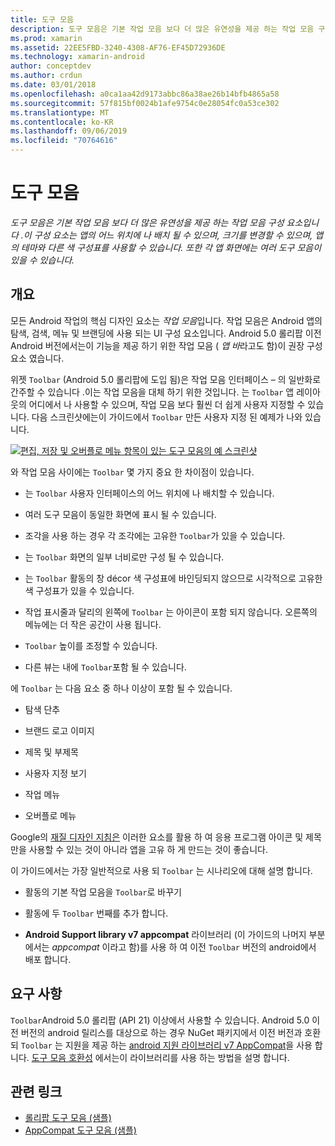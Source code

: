 ```yaml
---
title: 도구 모음
description: 도구 모음은 기본 작업 모음 보다 더 많은 유연성을 제공 하는 작업 모음 구성 요소입니다 .이 구성 요소는 앱의 어느 위치에 나 배치 될 수 있으며, 크기를 변경할 수 있으며, 앱의 테마와 다른 색 구성표를 사용할 수 있습니다. 또한 각 앱 화면에는 여러 도구 모음이 있을 수 있습니다.
ms.prod: xamarin
ms.assetid: 22EE5FBD-3240-4308-AF76-EF45D72936DE
ms.technology: xamarin-android
author: conceptdev
ms.author: crdun
ms.date: 03/01/2018
ms.openlocfilehash: a0ca1aa42d9173abbc86a38ae26b14bfb4865a58
ms.sourcegitcommit: 57f815bf0024b1afe9754c0e28054fc0a53ce302
ms.translationtype: MT
ms.contentlocale: ko-KR
ms.lasthandoff: 09/06/2019
ms.locfileid: "70764616"
---
```

# <a name="toolbar"></a>도구 모음

_도구 모음은 기본 작업 모음 보다 더 많은 유연성을 제공 하는 작업 모음 구성 요소입니다 .이 구성 요소는 앱의 어느 위치에 나 배치 될 수 있으며, 크기를 변경할 수 있으며, 앱의 테마와 다른 색 구성표를 사용할 수 있습니다. 또한 각 앱 화면에는 여러 도구 모음이 있을 수 있습니다._

## <a name="overview"></a>개요

모든 Android 작업의 핵심 디자인 요소는 *작업 모음*입니다. 작업 모음은 Android 앱의 탐색, 검색, 메뉴 및 브랜딩에 사용 되는 UI 구성 요소입니다. Android 5.0 롤리팝 이전 Android 버전에서는이 기능을 제공 하기 위한 작업 모음 ( *앱 바*라고도 함)이 권장 구성 요소 였습니다. 

위젯 `Toolbar` (Android 5.0 롤리팝에 도입 됨)은 작업 모음 인터페이스 &ndash; 의 일반화로 간주할 수 있습니다 .이는 작업 모음을 대체 하기 위한 것입니다. 는 `Toolbar` 앱 레이아웃의 어디에서 나 사용할 수 있으며, 작업 모음 보다 훨씬 더 쉽게 사용자 지정할 수 있습니다. 다음 스크린샷에는이 가이드에서 `Toolbar` 만든 사용자 지정 된 예제가 나와 있습니다. 

[![편집, 저장 및 오버플로 메뉴 항목이 있는 도구 모음의 예 스크린샷](images/01-toolbar-sml.png)](images/01-toolbar.png#lightbox)

와 작업 모음 사이에는 `Toolbar` 몇 가지 중요 한 차이점이 있습니다. 

- 는 `Toolbar` 사용자 인터페이스의 어느 위치에 나 배치할 수 있습니다.

- 여러 도구 모음이 동일한 화면에 표시 될 수 있습니다.

- 조각을 사용 하는 경우 각 조각에는 고유한 `Toolbar`가 있을 수 있습니다. 

- 는 `Toolbar` 화면의 일부 너비로만 구성 될 수 있습니다. 

- 는 `Toolbar` 활동의 창 décor 색 구성표에 바인딩되지 않으므로 시각적으로 고유한 색 구성표가 있을 수 있습니다. 

- 작업 표시줄과 달리의 왼쪽에 `Toolbar` 는 아이콘이 포함 되지 않습니다. 오른쪽의 메뉴에는 더 작은 공간이 사용 됩니다. 

- `Toolbar` 높이를 조정할 수 있습니다. 

- 다른 뷰는 내에 `Toolbar`포함 될 수 있습니다. 

에 `Toolbar` 는 다음 요소 중 하나 이상이 포함 될 수 있습니다. 

- 탐색 단추

- 브랜드 로고 이미지

- 제목 및 부제목

- 사용자 지정 보기

- 작업 메뉴

- 오버플로 메뉴

Google의 [재질 디자인 지침은](https://material.google.com/) 이러한 요소를 활용 하 여 응용 프로그램 아이콘 및 제목만을 사용할 수 있는 것이 아니라 앱을 고유 하 게 만드는 것이 좋습니다. 

이 가이드에서는 가장 일반적으로 사용 되 `Toolbar` 는 시나리오에 대해 설명 합니다.

- 활동의 기본 작업 모음을 `Toolbar`로 바꾸기 

- 활동에 두 `Toolbar` 번째를 추가 합니다.

- **Android Support library v7 appcompat** 라이브러리 (이 가이드의 나머지 부분에서는 *appcompat* 이라고 함)를 사용 하 여 이전 `Toolbar` 버전의 android에서 배포 합니다. 

## <a name="requirements"></a>요구 사항

`Toolbar`Android 5.0 롤리팝 (API 21) 이상에서 사용할 수 있습니다. Android 5.0 이전 버전의 android 릴리스를 대상으로 하는 경우 NuGet 패키지에서 이전 버전과 호환 되 `Toolbar` 는 지원을 제공 하는 [android 지원 라이브러리 v7 AppCompat](https://www.nuget.org/packages/Xamarin.Android.Support.v7.AppCompat/)을 사용 합니다. 
[도구 모음 호환성](~/android/user-interface/controls/tool-bar/toolbar-compatibility.md) 에서는이 라이브러리를 사용 하는 방법을 설명 합니다. 

## <a name="related-links"></a>관련 링크

- [롤리팝 도구 모음 (샘플)](https://docs.microsoft.com/samples/xamarin/monodroid-samples/android50-toolbar)
- [AppCompat 도구 모음 (샘플)](https://docs.microsoft.com/samples/xamarin/monodroid-samples/supportv7-appcompat-toolbar)
